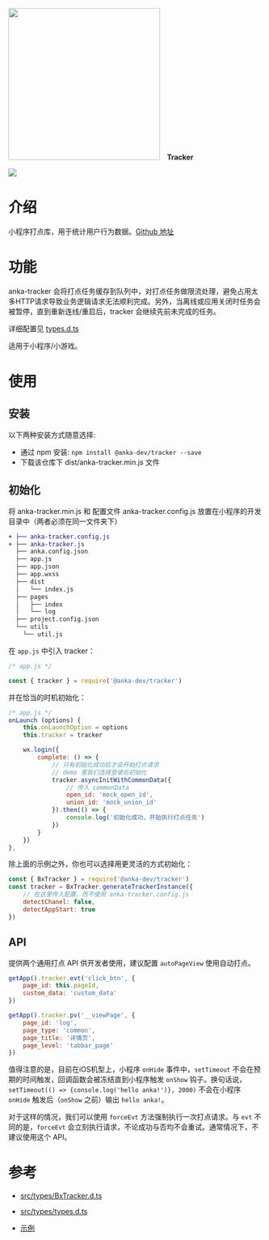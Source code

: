 <p>
    <img src="https://user-images.githubusercontent.com/10026019/48325653-9fb60800-e671-11e8-9e5f-46e625d8159f.png" width="300"/>
    <b>&nbsp;&nbsp;&nbsp;Tracker</b>
</p>
<p>
    <a href="https://www.npmjs.com/package/@anka-dev/tracker">
        <img src="https://badge.fury.io/js/%40anka-dev%2Ftracker.svg"/>
    </a>
</p>

# 介绍

小程序打点库，用于统计用户行为数据。[Github 地址](https://github.com/iException/anka-tracker)

# 功能

anka-tracker 会将打点任务缓存到队列中，对打点任务做限流处理，避免占用太多HTTP请求导致业务逻辑请求无法顺利完成。另外，当离线或应用关闭时任务会被暂停，直到重新连线/重启后，tracker 会继续先前未完成的任务。

详细配置见 [types.d.ts](https://github.com/iException/anka-tracker/blob/dev/src/types/types.d.ts)

适用于小程序/小游戏。

# 使用

## 安装

以下两种安装方式随意选择:

- 通过 npm 安装: `npm install @anka-dev/tracker --save`
- 下载该仓库下 dist/anka-tracker.min.js 文件

## 初始化

将 anka-tracker.min.js 和 配置文件 anka-tracker.config.js 放置在小程序的开发目录中（两者必须在同一文件夹下）

```diff
+ ├── anka-tracker.config.js
+ ├── anka-tracker.js
  ├── anka.config.json
  ├── app.js
  ├── app.json
  ├── app.wxss
  ├── dist
  │   └── index.js
  ├── pages
  │   ├── index
  │   └── log
  ├── project.config.json
  └── utils
  	└── util.js
```

在 `app.js` 中引入 tracker：

```javascript
/* app.js */

const { tracker } = require('@anka-dev/tracker')
```

并在恰当的时机初始化：

```javascript
/* app.js */
onLaunch (options) {
	this.onLaunchOption = options
	this.tracker = tracker

	wx.login({
		complete: () => {
			// 只有初始化成功后才会开始打点请求
			// demo 里我们选择登录后初始化
			tracker.asyncInitWithCommonData({
				// 传入 commonData
				open_id: 'mock_open_id',
				union_id: 'mock_union_id'
			}).then(() => {
				console.log('初始化成功，开始执行打点任务')
			})
		}
	})
},
```

除上面的示例之外，你也可以选择用更灵活的方式初始化：

```javascript
const { BxTracker } = require('@anka-dev/tracker')
const tracker = BxTracker.generateTrackerInstance({
    // 在这里传入配置，而不使用 anka-tracker.config.js
    detectChanel: false,
    detectAppStart: true
})
```

## API

提供两个通用打点 API 供开发者使用，建议配置 `autoPageView` 使用自动打点。

```javascript
getApp().tracker.evt('click_btn', {
	page_id: this.pageId,
	custom_data: 'custom_data'
})

getApp().tracker.pv('__viewPage', {
	page_id: 'log',
	page_type: 'common',
	page_title: '详情页',
	page_level: 'tabbar_page'
})
```

值得注意的是，目前在iOS机型上，小程序 `onHide` 事件中，`setTimeout` 不会在预期的时间触发，回调函数会被冻结直到小程序触发 `onShow` 钩子。换句话说，`setTimeout(() => {console.log('hello anka!')}, 2000)` 不会在小程序 `onHide` 触发后（`onShow` 之前）输出 `hello anka!`。

对于这样的情况，我们可以使用 `forceEvt` 方法强制执行一次打点请求。与 `evt` 不同的是，`forceEvt` 会立刻执行请求，不论成功与否均不会重试。通常情况下，不建议使用这个 API。

# 参考

- [src/types/BxTracker.d.ts](https://github.com/iException/anka-tracker/blob/dev/src/types/BxTracker.d.ts)

- [src/types/types.d.ts](https://github.com/iException/anka-tracker/blob/dev/src/types/types.d.ts)

- [示例](https://github.com/iException/anka-tracker/blob/dev/test)
